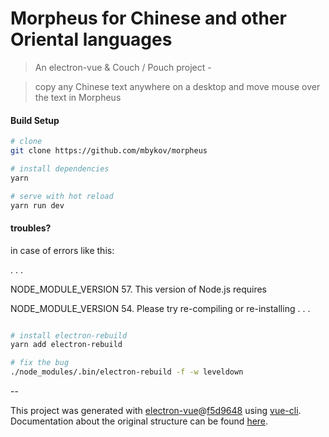 # Morpheus for Chinese and other Oriental languages

> An electron-vue & Couch / Pouch project -

> copy any Chinese text anywhere on a desktop and move mouse over the text in Morpheus

#### Build Setup

``` bash
# clone
git clone https://github.com/mbykov/morpheus

# install dependencies
yarn

# serve with hot reload
yarn run dev

```

#### troubles?

in case of errors like this:

. . .

NODE_MODULE_VERSION 57. This version of Node.js requires

NODE_MODULE_VERSION 54. Please try re-compiling or re-installing
. . .

``` bash

# install electron-rebuild
yarn add electron-rebuild

# fix the bug
./node_modules/.bin/electron-rebuild -f -w leveldown

```

--

This project was generated with [electron-vue](https://github.com/SimulatedGREG/electron-vue)@[f5d9648](https://github.com/SimulatedGREG/electron-vue/tree/f5d9648e169a3efef53159823cc7a4c7eb7221d1) using [vue-cli](https://github.com/vuejs/vue-cli). Documentation about the original structure can be found [here](https://simulatedgreg.gitbooks.io/electron-vue/content/index.html).
